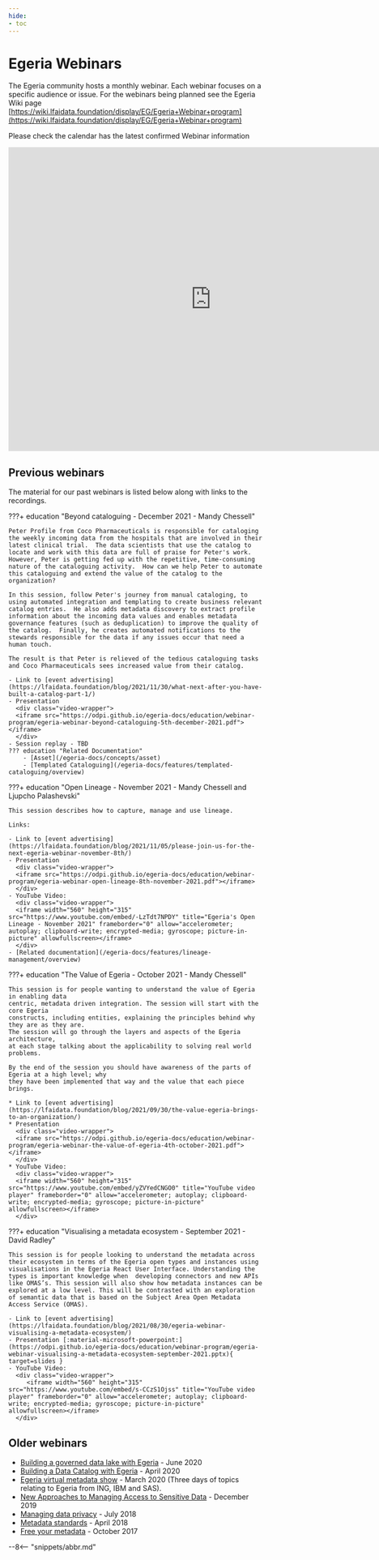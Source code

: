 ```yaml
---
hide:
- toc
---
```


<!-- SPDX-License-Identifier: CC-BY-4.0 -->
<!-- Copyright Contributors to the ODPi Egeria project 2020. -->

# Egeria Webinars

The Egeria community hosts a monthly webinar. Each webinar focuses on a specific audience or issue.
For the webinars being planned see the Egeria Wiki page [https://wiki.lfaidata.foundation/display/EG/Egeria+Webinar+program](https://wiki.lfaidata.foundation/display/EG/Egeria+Webinar+program)

Please check the calendar has the latest confirmed Webinar information
<iframe src="https://calendar.google.com/calendar/embed?height=600&amp;wkst=1&amp;bgcolor=%23ffffff&amp;ctz=Europe%2FLondon&amp;src=YjVxaGRyNXFkYmZscDhkbHA3MGxtb2RtMHNmdmlocWxAaW1wb3J0LmNhbGVuZGFyLmdvb2dsZS5jb20&amp;color=%234285F4&amp;showCalendars=0&amp;showPrint=0&amp;title=Egeria%20Calendar" style="border-width:0" width="800" height="600" frameborder="0" scrolling="no"></iframe>

## Previous webinars

The material for our past webinars is listed below along with links to the recordings.

???+ education "Beyond cataloguing - December 2021 - Mandy Chessell"

    Peter Profile from Coco Pharmaceuticals is responsible for cataloging the weekly incoming data from the hospitals that are involved in their latest clinical trial.  The data scientists that use the catalog to locate and work with this data are full of praise for Peter's work. However, Peter is getting fed up with the repetitive, time-consuming nature of the cataloguing activity.  How can we help Peter to automate this cataloguing and extend the value of the catalog to the organization?

    In this session, follow Peter's journey from manual cataloging, to using automated integration and templating to create business relevant catalog entries.  He also adds metadata discovery to extract profile information about the incoming data values and enables metadata governance features (such as deduplication) to improve the quality of the catalog.  Finally, he creates automated notifications to the stewards responsible for the data if any issues occur that need a human touch.

    The result is that Peter is relieved of the tedious cataloguing tasks and Coco Pharmaceuticals sees increased value from their catalog.

    - Link to [event advertising](https://lfaidata.foundation/blog/2021/11/30/what-next-after-you-have-built-a-catalog-part-1/)
    - Presentation
      <div class="video-wrapper">
      <iframe src="https://odpi.github.io/egeria-docs/education/webinar-program/egeria-webinar-beyond-cataloguing-5th-december-2021.pdf"></iframe>
      </div>
    - Session replay - TBD 
    ??? education "Related Documentation"
        - [Asset](/egeria-docs/concepts/asset)
        - [Templated Cataloguing](/egeria-docs/features/templated-cataloguing/overview)

???+ education "Open Lineage - November 2021 - Mandy Chessell and Ljupcho Palashevski"
    
    This session describes how to capture, manage and use lineage.
    
    Links:
    
    - Link to [event advertising](https://lfaidata.foundation/blog/2021/11/05/please-join-us-for-the-next-egeria-webinar-november-8th/)
    - Presentation
      <div class="video-wrapper">
      <iframe src="https://odpi.github.io/egeria-docs/education/webinar-program/egeria-webinar-open-lineage-8th-november-2021.pdf"></iframe>
      </div>
    - YouTube Video:
      <div class="video-wrapper">
      <iframe width="560" height="315" src="https://www.youtube.com/embed/-LzTdt7NPDY" title="Egeria's Open Lineage - November 2021" frameborder="0" allow="accelerometer; autoplay; clipboard-write; encrypted-media; gyroscope; picture-in-picture" allowfullscreen></iframe>
      </div>   
    - [Related documentation](/egeria-docs/features/lineage-management/overview)

    
???+ education "The Value of Egeria - October 2021 - Mandy Chessell"

    This session is for people wanting to understand the value of Egeria in enabling data 
    centric, metadata driven integration. The session will start with the core Egeria 
    constructs, including entities, explaining the principles behind why they are as they are. 
    The session will go through the layers and aspects of the Egeria architecture,
    at each stage talking about the applicability to solving real world problems. 
    
    By the end of the session you should have awareness of the parts of Egeria at a high level; why
    they have been implemented that way and the value that each piece brings.
    
    * Link to [event advertising](https://lfaidata.foundation/blog/2021/09/30/the-value-egeria-brings-to-an-organization/)
    * Presentation 
      <div class="video-wrapper">
      <iframe src="https://odpi.github.io/egeria-docs/education/webinar-program/egeria-webinar-the-value-of-egeria-4th-october-2021.pdf"></iframe>
      </div> 
    * YouTube Video:
      <div class="video-wrapper">
      <iframe width="560" height="315" src="https://www.youtube.com/embed/yZVYedCNGO0" title="YouTube video player" frameborder="0" allow="accelerometer; autoplay; clipboard-write; encrypted-media; gyroscope; picture-in-picture" allowfullscreen></iframe>
      </div> 
   
???+ education "Visualising a metadata ecosystem - September 2021 - David Radley"
 
    This session is for people looking to understand the metadata across their ecosystem in terms of the Egeria open types and instances using visualisations in the Egeria React User Interface. Understanding the types is important knowledge when  developing connectors and new APIs like OMAS’s. This session will also show how metadata instances can be explored at a low level. This will be contrasted with an exploration of semantic data that is based on the Subject Area Open Metadata Access Service (OMAS).
    
    - Link to [event advertising](https://lfaidata.foundation/blog/2021/08/30/egeria-webinar-visualising-a-metadata-ecosystem/)
    - Presentation [:material-microsoft-powerpoint:](https://odpi.github.io/egeria-docs/education/webinar-program/egeria-webinar-visualising-a-metadata-ecosystem-september-2021.pptx){ target=slides }
    - YouTube Video:
      <div class="video-wrapper">
         <iframe width="560" height="315" src="https://www.youtube.com/embed/s-CCzS1Ojss" title="YouTube video player" frameborder="0" allow="accelerometer; autoplay; clipboard-write; encrypted-media; gyroscope; picture-in-picture" allowfullscreen></iframe>
      </div>

## Older webinars

- [Building a governed data lake with Egeria](/egeria-docs/education/previous-webinars/june-2020) - June 2020
- [Building a Data Catalog with Egeria](/egeria-docs/education/previous-webinars/april-2020) - April 2020
- [Egeria virtual metadata show](/egeria-docs/education/previous-webinars/march-2020) - March 2020 (Three days of topics relating to Egeria from ING, IBM and SAS).
- [New Approaches to Managing Access to Sensitive Data](/egeria-docs/education/previous-webinars/december-2019) - December 2019
- [Managing data privacy](/egeria-docs/education/previous-webinars/july-2018) - July 2018
- [Metadata standards](/egeria-docs/education/previous-webinars/april-2018) - April 2018
- [Free your metadata](/egeria-docs/education/previous-webinars/october-2017) - October 2017

--8<-- "snippets/abbr.md"


